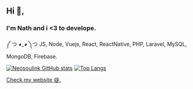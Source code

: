 ## Hi 👋,
### I'm Nath and i <3 to develope.

༼ つ ◕_◕ ༽つ JS, Node, Vuejs, React, ReactNative, PHP, Laravel, MySQL, MongoDB, Firebase.

[![Neosoulink GitHub stats](https://github-readme-stats.vercel.app/api?username=Neosoulink&show_icons=true&count_private=true&theme=gotham&bg_color=0D111700&text_color=C9D1D9&hide_title=true&hide_border=true)](https://github.com/Neosoulink)
[![Top Langs](https://github-readme-stats.vercel.app/api/top-langs/?username=Neosoulink&layout=compact&langs_count=6&hide=html,css&show_icons=true&count_private=true&theme=gotham&bg_color=0D111700&text_color=C9D1D9&hide_border=true)](https://github.com/Neosoulink)

[Check my website 😄.](https://nsl-me.web.app)

